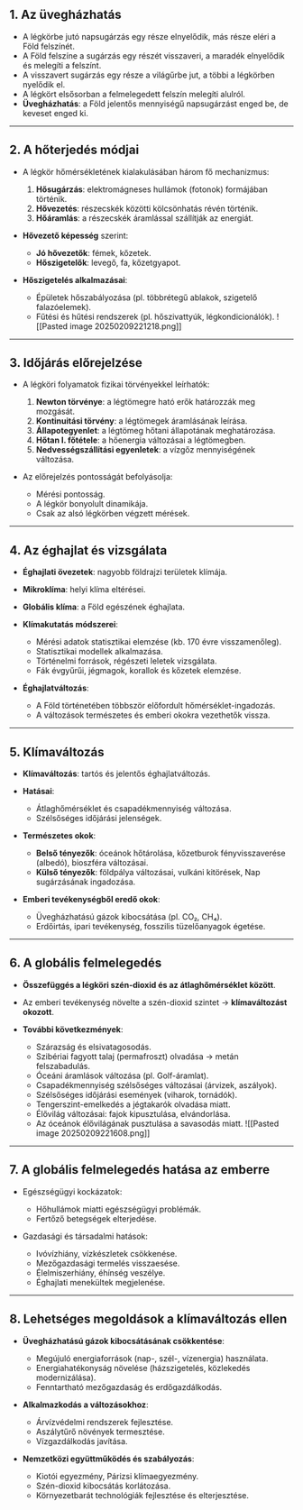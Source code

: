 

## 1. Az üvegházhatás
- A légkörbe jutó napsugárzás egy része elnyelődik, más része eléri a Föld felszínét.
- A Föld felszíne a sugárzás egy részét visszaveri, a maradék elnyelődik és melegíti a felszínt.
- A visszavert sugárzás egy része a világűrbe jut, a többi a légkörben nyelődik el.
- A légkört elsősorban a felmelegedett felszín melegíti alulról.
- **Üvegházhatás**: a Föld jelentős mennyiségű napsugárzást enged be, de keveset enged ki.

---

## 2. A hőterjedés módjai
- A légkör hőmérsékletének kialakulásában három fő mechanizmus:
  1. **Hősugárzás**: elektromágneses hullámok (fotonok) formájában történik.
  2. **Hővezetés**: részecskék közötti kölcsönhatás révén történik.
  3. **Hőáramlás**: a részecskék áramlással szállítják az energiát.

- **Hővezető képesség** szerint:
  - **Jó hővezetők**: fémek, kőzetek.
  - **Hőszigetelők**: levegő, fa, kőzetgyapot.

- **Hőszigetelés alkalmazásai**:
  - Épületek hőszabályozása (pl. többrétegű ablakok, szigetelő falazóelemek).
  - Fűtési és hűtési rendszerek (pl. hőszivattyúk, légkondicionálók).
![[Pasted image 20250209221218.png]]
---

## 3. Időjárás előrejelzése
- A légköri folyamatok fizikai törvényekkel leírhatók:
  1. **Newton törvénye**: a légtömegre ható erők határozzák meg mozgását.
  2. **Kontinuitási törvény**: a légtömegek áramlásának leírása.
  3. **Állapotegyenlet**: a légtömeg hőtani állapotának meghatározása.
  4. **Hőtan I. főtétele**: a hőenergia változásai a légtömegben.
  5. **Nedvességszállítási egyenletek**: a vízgőz mennyiségének változása.

- Az előrejelzés pontosságát befolyásolja:
  - Mérési pontosság.
  - A légkör bonyolult dinamikája.
  - Csak az alsó légkörben végzett mérések.

---

## 4. Az éghajlat és vizsgálata
- **Éghajlati övezetek**: nagyobb földrajzi területek klímája.
- **Mikroklíma**: helyi klíma eltérései.
- **Globális klíma**: a Föld egészének éghajlata.

- **Klímakutatás módszerei**:
  - Mérési adatok statisztikai elemzése (kb. 170 évre visszamenőleg).
  - Statisztikai modellek alkalmazása.
  - Történelmi források, régészeti leletek vizsgálata.
  - Fák évgyűrűi, jégmagok, korallok és kőzetek elemzése.

- **Éghajlatváltozás**:
  - A Föld történetében többször előfordult hőmérséklet-ingadozás.
  - A változások természetes és emberi okokra vezethetők vissza.

---

## 5. Klímaváltozás
- **Klímaváltozás**: tartós és jelentős éghajlatváltozás.
- **Hatásai**:
  - Átlaghőmérséklet és csapadékmennyiség változása.
  - Szélsőséges időjárási jelenségek.

- **Természetes okok**:
  - **Belső tényezők**: óceánok hőtárolása, kőzetburok fényvisszaverése (albedó), bioszféra változásai.
  - **Külső tényezők**: földpálya változásai, vulkáni kitörések, Nap sugárzásának ingadozása.

- **Emberi tevékenységből eredő okok**:
  - Üvegházhatású gázok kibocsátása (pl. CO₂, CH₄).
  - Erdőirtás, ipari tevékenység, fosszilis tüzelőanyagok égetése.

---

## 6. A globális felmelegedés
- **Összefüggés a légköri szén-dioxid és az átlaghőmérséklet között**.
- Az emberi tevékenység növelte a szén-dioxid szintet → **klímaváltozást okozott**.

- **További következmények**:
  - Szárazság és elsivatagosodás.
  - Szibériai fagyott talaj (permafroszt) olvadása → metán felszabadulás.
  - Óceáni áramlások változása (pl. Golf-áramlat).
  - Csapadékmennyiség szélsőséges változásai (árvizek, aszályok).
  - Szélsőséges időjárási események (viharok, tornádók).
  - Tengerszint-emelkedés a jégtakarók olvadása miatt.
  - Élővilág változásai: fajok kipusztulása, elvándorlása.
  - Az óceánok élővilágának pusztulása a savasodás miatt.
![[Pasted image 20250209221608.png]]
---

## 7. A globális felmelegedés hatása az emberre
- Egészségügyi kockázatok:
  - Hőhullámok miatti egészségügyi problémák.
  - Fertőző betegségek elterjedése.

- Gazdasági és társadalmi hatások:
  - Ivóvízhiány, vízkészletek csökkenése.
  - Mezőgazdasági termelés visszaesése.
  - Élelmiszerhiány, éhínség veszélye.
  - Éghajlati menekültek megjelenése.

---

## 8. Lehetséges megoldások a klímaváltozás ellen
- **Üvegházhatású gázok kibocsátásának csökkentése**:
  - Megújuló energiaforrások (nap-, szél-, vízenergia) használata.
  - Energiahatékonyság növelése (házszigetelés, közlekedés modernizálása).
  - Fenntartható mezőgazdaság és erdőgazdálkodás.

- **Alkalmazkodás a változásokhoz**:
  - Árvízvédelmi rendszerek fejlesztése.
  - Aszálytűrő növények termesztése.
  - Vízgazdálkodás javítása.

- **Nemzetközi együttműködés és szabályozás**:
  - Kiotói egyezmény, Párizsi klímaegyezmény.
  - Szén-dioxid kibocsátás korlátozása.
  - Környezetbarát technológiák fejlesztése és elterjesztése.